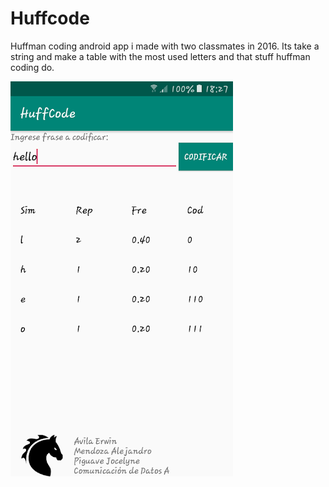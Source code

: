 # Huffcode
Huffman coding android app i made with two classmates in 2016.
Its take a string and make a table with the most used letters and that stuff huffman coding do.

![alt text](huffm.png)
